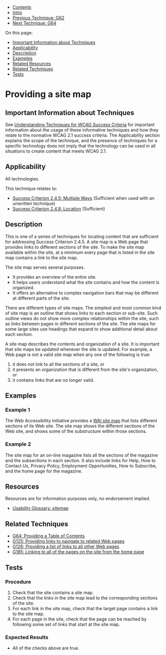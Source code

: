 -   [Contents](https://www.w3.org/WAI/WCAG21/Techniques/#techniques "Table of Contents")
-   [Intro](https://www.w3.org/WAI/WCAG21/Techniques/#introduction "Introduction to Techniques")
-   [Previous Technique: G62](G62)
-   [Next Technique: G64](G64)

On this page:

-   [Important Information about Techniques](#important-information)
-   [Applicability](#applicability)
-   [Description](#description)
-   [Examples](#examples)
-   [Related Resources](#resources)
-   [Related Techniques](#related)
-   [Tests](#tests)

Providing a site map
====================

Important Information about Techniques
--------------------------------------

See [Understanding Techniques for WCAG Success Criteria](https://www.w3.org/WAI/WCAG21/Understanding/understanding-techniques) for important information about the usage of these informative techniques and how they relate to the normative WCAG 2.1 success criteria. The Applicability section explains the scope of the technique, and the presence of techniques for a specific technology does not imply that the technology can be used in all situations to create content that meets WCAG 2.1.

Applicability
-------------

All technologies.

This technique relates to:

-   [Success Criterion 2.4.5: Multiple Ways](https://www.w3.org/WAI/WCAG21/Understanding/multiple-ways) (Sufficient when used with an unwritten technique)
-   [Success Criterion 2.4.8: Location](https://www.w3.org/WAI/WCAG21/Understanding/location) (Sufficient)

Description
-----------

This is one of a series of techniques for locating content that are sufficient for addressing Success Criterion 2.4.5. A site map is a Web page that provides links to different sections of the site. To make the site map available within the site, at a minimum every page that is listed in the site map contains a link to the site map.

The site map serves several purposes.

-   It provides an overview of the entire site.
-   It helps users understand what the site contains and how the content is organized.
-   It offers an alternative to complex navigation bars that may be different at different parts of the site.

There are different types of site maps. The simplest and most common kind of site map is an outline that shows links to each section or sub-site. Such outline views do not show more complex relationships within the site, such as links between pages in different sections of the site. The site maps for some large sites use headings that expand to show additional detail about each section.

A site map describes the contents and organization of a site. It is important that site maps be updated whenever the site is updated. For example, a Web page is not a valid site map when any one of the following is true:

1.  it does not link to all the sections of a site, or
2.  it presents an organization that is different from the site's organization, or
3.  it contains links that are no longer valid.

Examples
--------

### Example 1

The Web Accessibility Initiative provides a [WAI site map](https://www.w3.org/WAI/sitemap.html) that lists different sections of its Web site. The site map shows the different sections of the Web site, and shows some of the substructure within those sections.

### Example 2

The site map for an on-line magazine lists all the sections of the magazine and the subsections in each section. It also include links for Help, How to Contact Us, Privacy Policy, Employment Opportunities, How to Subscribe, and the home page for the magazine.

Resources
---------

Resources are for information purposes only, no endorsement implied.

-   [Usability Glossary: sitemap](http://www.usabilityfirst.com/glossary/?function=display_term&term_id=193)

Related Techniques
------------------

-   [G64: Providing a Table of Contents](https://www.w3.org/WAI/WCAG21/Techniques/general/G64)
-   [G125: Providing links to navigate to related Web pages](https://www.w3.org/WAI/WCAG21/Techniques/general/G125)
-   [G126: Providing a list of links to all other Web pages](https://www.w3.org/WAI/WCAG21/Techniques/general/G126)
-   [G185: Linking to all of the pages on the site from the home page](https://www.w3.org/WAI/WCAG21/Techniques/general/G185)

Tests
-----

### Procedure

1.  Check that the site contains a site map.
2.  Check that the links in the site map lead to the corresponding sections of the site.
3.  For each link in the site map, check that the target page contains a link to the site map.
4.  For each page in the site, check that the page can be reached by following some set of links that start at the site map.

### Expected Results

-   All of the checks above are true.
